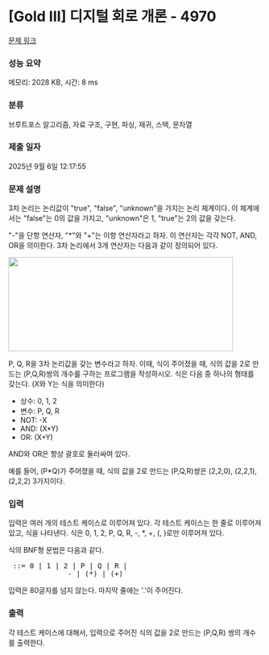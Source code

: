# [Gold III] 디지털 회로 개론 - 4970 

[문제 링크](https://www.acmicpc.net/problem/4970) 

### 성능 요약

메모리: 2028 KB, 시간: 8 ms

### 분류

브루트포스 알고리즘, 자료 구조, 구현, 파싱, 재귀, 스택, 문자열

### 제출 일자

2025년 9월 6일 12:17:55

### 문제 설명

<p>3차 논리는 논리값이 "true", "false", "unknown"을 가지는 논리 체계이다. 이 체계에서는 "false"는 0의 값을 가지고, "unknown"은 1, "true"는 2의 값을 갖는다.</p>

<p>"-"을 단항 연산자, "*"와 "+"는 이항 연산자라고 하자. 이 연산자는 각각 NOT, AND, OR을 의미한다. 3차 논리에서 3개 연산자는 다음과 같이 정의되어 있다.</p>

<p><img alt="" src="https://www.acmicpc.net/upload/images/tv.png" style="height:187px; width:446px"></p>

<p>P, Q, R을 3차 논리값을 갖는 변수라고 하자. 이때, 식이 주어졌을 때, 식의 값을 2로 만드는 (P,Q,R)쌍의 개수를 구하는 프로그램을 작성하시오. 식은 다음 중 하나의 형태를 갖는다. (X와 Y는 식을 의미한다)</p>

<ul>
	<li>상수: 0, 1, 2</li>
	<li>변수: P, Q, R</li>
	<li>NOT: -X</li>
	<li>AND: (X*Y)</li>
	<li>OR: (X+Y)</li>
</ul>

<p>AND와 OR은 항상 괄호로 둘러싸여 있다.</p>

<p>예를 들어, (P*Q)가 주어졌을 때, 식의 값을 2로 만드는 (P,Q,R)쌍은 (2,2,0), (2,2,1), (2,2,2) 3가지이다.</p>

### 입력 

 <p>입력은 여러 개의 테스트 케이스로 이루어져 있다. 각 테스트 케이스는 한 줄로 이루어져 있고, 식을 나타낸다. 식은 0, 1, 2, P, Q, R, -, *, +, (, )로만 이루어져 있다.</p>

<p>식의 BNF형 문법은 다음과 같다.</p>

<pre><formula> ::= 0 | 1 | 2 | P | Q | R |
              -<formula> | (<formula>*<formula>) | (<formula>+<formula>)</pre>

<p>        </p>

<p>입력은 80글자를 넘지 않는다. 마지막 줄에는 '.'이 주어진다.</p>

### 출력 

 <p>각 테스트 케이스에 대해서, 입력으로 주어진 식의 값을 2로 만드는 (P,Q,R) 쌍의 개수를 출력한다.</p>

